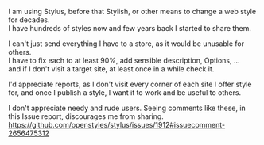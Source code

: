 I am using Stylus, before that Stylish, or other means to change a web style for decades.  
I have hundreds of styles now and few years back I started to share them.  

I can't just send everything I have to a store, as it would be unusable for others.  
I have to fix each to at least 90%, add sensible description, Options, ...  
and if I don't visit a target site, at least once in a while check it.  

I'd appreciate reports, as I don't visit every corner of each site I offer style for, and once I publish a style, I want it to work and be useful to others.  

I don't appreciate needy and rude users. Seeing comments like these, in this Issue report, discourages me from sharing.  
https://github.com/openstyles/stylus/issues/1912#issuecomment-2656475312
